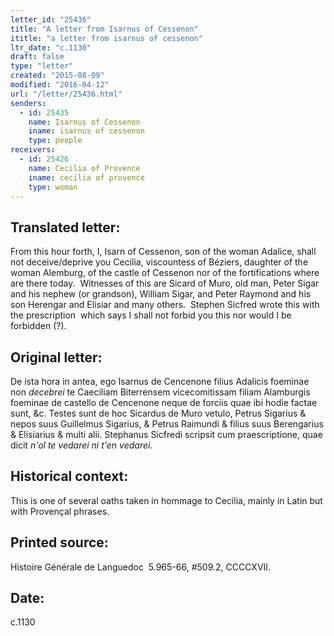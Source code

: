 ```yaml
---
letter_id: "25436"
title: "A letter from Isarnus of Cessenon"
ititle: "a letter from isarnus of cessenon"
ltr_date: "c.1130"
draft: false
type: "letter"
created: "2015-08-09"
modified: "2016-04-12"
url: "/letter/25436.html"
senders:
  - id: 25435
    name: Isarnus of Cessenon
    iname: isarnus of cessenon
    type: people
receivers:
  - id: 25426
    name: Cecilia of Provence
    iname: cecilia of provence
    type: woman
---
```

<h2> Translated letter:</h2><p>From this hour forth, I, Isarn of Cessenon, son of the woman Adalice, shall not deceive/deprive you Cecilia, viscountess of Béziers, daughter of the woman Alemburg, of the castle of Cessenon nor of the fortifications where are there today.&nbsp; Witnesses of this are Sicard of Muro, old man, Peter Sigar and his nephew (or grandson), William Sigar, and Peter Raymond and his son Herengar and Elisiar and many others.&nbsp; Stephen Sicfred wrote this with the prescription&nbsp; which says I shall not forbid you this nor would I be forbidden (?).</p><h2 class="mt-4"> Original letter:</h2><p>De ista hora in antea, ego Isarnus de Cencenone filius Adalicis foeminae non <i>decebrei</i> te Caeciliam Biterrensem vicecomitissam filiam Alamburgis foeminae de castello de Cencenone neque de forciis quae ibi hodie factae sunt, &amp;c. Testes sunt de hoc Sicardus de Muro vetulo, Petrus Sigarius &amp; nepos suus Guillelmus Sigarius, &amp; Petrus Raimundi &amp; filius suus Berengarius &amp; Elisiarius &amp; multi alii. Stephanus Sicfredi scripsit cum praescriptione, quae dicit <i>n'ol te vedarei ni t'en vedarei</i>.</p><h2 class="mt-4"> Historical context:</h2><p>This is one of several oaths taken in hommage to Cecilia, mainly in Latin but with Provençal phrases.&nbsp;</p><h2 class="mt-4"> Printed source:</h2><p>Histoire Générale de Languedoc &nbsp;5.965-66, #509.2, CCCCXVII.</p><h2 class="mt-4"> Date:</h2>c.1130